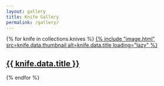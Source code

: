 ```yaml
---
layout: gallery
title: Knife Gallery
permalink: /gallery/
---
```

<div class="knife-grid">
  {% for knife in collections.knives %}
    <a href="{{ knife.url }}" class="knife-card">
      {% include "image.html" 
        src=knife.data.thumbnail
        alt=knife.data.title
        loading="lazy"
      %}
      <h2>{{ knife.data.title }}</h2>
    </a>
  {% endfor %}
</div>